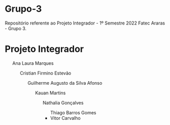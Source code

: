 # Grupo-3
Repositório referente ao Projeto Integrador - 1º Semestre 2022 Fatec Araras - Grupo 3.
<h1>Projeto Integrador</h1>
<ul>Ana Laura Marques
<ul>Cristian Firmino Estevão
<ul>Guilherme Augusto da Silva Afonso
<ul>Kauan Martins
<ul>Nathalia Gonçalves
<ul>Thiago Barros Gomes
<li>Vitor Carvalho
